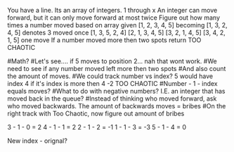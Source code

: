 You have a line. Its an array of integers. 1 through x
An integer can move forward, but it can only move forward at most twice
Figure out how many times a number moved based on array given
[1, 2, 3, 4, 5] becoming [1, 3, 2, 4, 5] denotes 3 moved once  [1, 3, 5, 2, 4]  [2, 1, 3, 4, 5]  [3, 2, 1, 4, 5] [3, 4, 2, 1, 5]
one move
If a number moved more then two spots return TOO CHAOTIC

#Math?
#Let's see.... if 5 moves to position 2... nah that wont work.
#We need to see if any number moved left more then two spots
#And also count the amount of moves.
#We could track number vs index?  5 would have index 4 if it's index is more then 4 -2 TOO CHAOTIC
#Number - 1 - index equals moves?
#What to do with negative numbers? I.E. an integer that has moved back in the queue? 
#Instead of thinking who moved forward, ask who moved backwards. The amount of backwards moves = bribes
#On the right track with Too Chaotic, now figure out amount of bribes

3 - 1 - 0 = 2
4 - 1 - 1 = 2
2 - 1 - 2 = -1
1 - 1 - 3 = -3
5 - 1 - 4 = 0

New index - orignal?



